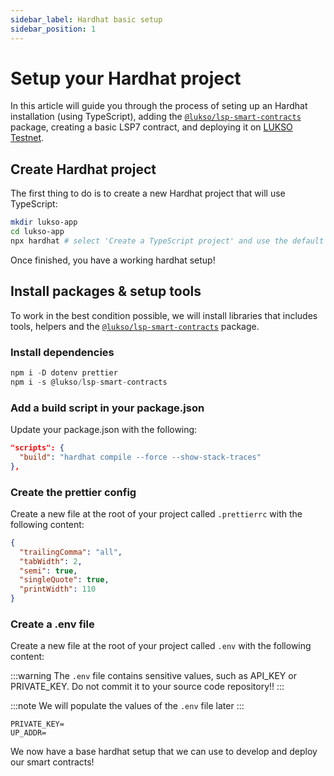 ```yaml
---
sidebar_label: Hardhat basic setup
sidebar_position: 1
---
```


# Setup your Hardhat project

In this article will guide you through the process of seting up an Hardhat installation (using TypeScript), adding the [`@lukso/lsp-smart-contracts`](https://www.npmjs.com/package/@lukso/lsp-smart-contracts) package, creating a basic LSP7 contract, and deploying it on [LUKSO Testnet](http://docs.lukso.tech/networks/testnet/parameters).

## Create Hardhat project

The first thing to do is to create a new Hardhat project that will use TypeScript:

```bash title="Setup new hardhat project"
mkdir lukso-app
cd lukso-app
npx hardhat # select 'Create a TypeScript project' and use the default value for the rest of the setup
```

Once finished, you have a working hardhat setup!

## Install packages & setup tools

To work in the best condition possible, we will install libraries that includes tools, helpers and the [`@lukso/lsp-smart-contracts`](https://www.npmjs.com/package/@lukso/lsp-smart-contracts) package.

### Install dependencies

```js title="Install dependencies"
npm i -D dotenv prettier
npm i -s @lukso/lsp-smart-contracts
```

### Add a build script in your package.json

Update your package.json with the following:

```json title="Add a build script"
"scripts": {
  "build": "hardhat compile --force --show-stack-traces"
},
```

### Create the prettier config

Create a new file at the root of your project called `.prettierrc` with the following content:

```json title="Create the prettier config"
{
  "trailingComma": "all",
  "tabWidth": 2,
  "semi": true,
  "singleQuote": true,
  "printWidth": 110
}
```

### Create a .env file

Create a new file at the root of your project called `.env` with the following content:

:::warning
The `.env` file contains sensitive values, such as API_KEY or PRIVATE_KEY. Do not commit it to your source code repository!!
:::

:::note
We will populate the values of the `.env` file later
:::

```text title="Create the .env file"
PRIVATE_KEY=
UP_ADDR=
```

We now have a base hardhat setup that we can use to develop and deploy our smart contracts!
